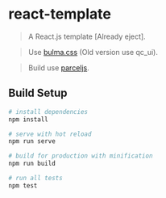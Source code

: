 # react-template

> A React.js template [Already eject].

> Use [bulma.css](https://bulma.io) (Old version use qc_ui).

> Build use [parceljs](https://parceljs.org).

## Build Setup

```bash
# install dependencies
npm install

# serve with hot reload
npm run serve

# build for production with minification
npm run build

# run all tests
npm test
```
